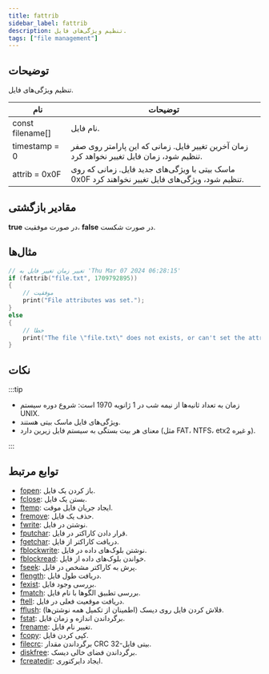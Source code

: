 ```yaml
---
title: fattrib
sidebar_label: fattrib
description: تنظیم ویژگی‌های فایل.
tags: ["file management"]
---
```


<VersionWarn version='omp v1.1.0.2612' />

<LowercaseNote />

## توضیحات

تنظیم ویژگی‌های فایل.

| نام             | توضیحات                                                                                                         |
| ---------------- | --------------------------------------------------------------------------------------------------------------- |
| const filename[] | نام فایل.                                                                                                       |
| timestamp = 0    | زمان آخرین تغییر فایل. زمانی که این پارامتر روی صفر تنظیم شود، زمان فایل تغییر نخواهد کرد.                        |
| attrib = 0x0F    | ماسک بیتی با ویژگی‌های جدید فایل. زمانی که روی 0x0F تنظیم شود، ویژگی‌های فایل تغییر نخواهند کرد.              |

## مقادیر بازگشتی

**true** در صورت موفقیت، **false** در صورت شکست.

## مثال‌ها

```c
// تغییر زمان تغییر فایل به 'Thu Mar 07 2024 06:28:15'
if (fattrib("file.txt", 1709792895))
{
    // موفقیت
    print("File attributes was set.");
}
else
{
    // خطا
    print("The file \"file.txt\" does not exists, or can't set the attributes.");
}
```

## نکات

:::tip

- زمان به تعداد ثانیه‌ها از نیمه شب در 1 ژانویه 1970 است: شروع دوره سیستم UNIX.
- ویژگی‌های فایل ماسک بیتی هستند.
- معنای هر بیت بستگی به سیستم فایل زیرین دارد (مثل FAT، NTFS، etx2 و غیره).

:::

## توابع مرتبط

- [fopen](fopen): باز کردن یک فایل.
- [fclose](fclose): بستن یک فایل.
- [ftemp](ftemp): ایجاد جریان فایل موقت.
- [fremove](fremove): حذف یک فایل.
- [fwrite](fwrite): نوشتن در فایل.
- [fputchar](fputchar): قرار دادن کاراکتر در فایل.
- [fgetchar](fgetchar): دریافت کاراکتر از فایل.
- [fblockwrite](fblockwrite): نوشتن بلوک‌های داده در فایل.
- [fblockread](fblockread): خواندن بلوک‌های داده از فایل.
- [fseek](fseek): پرش به کاراکتر مشخص در فایل.
- [flength](flength): دریافت طول فایل.
- [fexist](fexist): بررسی وجود فایل.
- [fmatch](fmatch): بررسی تطبیق الگوها با نام فایل.
- [ftell](ftell): دریافت موقعیت فعلی در فایل.
- [fflush](fflush): فلاش کردن فایل روی دیسک (اطمینان از تکمیل همه نوشتن‌ها).
- [fstat](fstat): برگرداندن اندازه و زمان فایل.
- [frename](frename): تغییر نام فایل.
- [fcopy](fcopy): کپی کردن فایل.
- [filecrc](filecrc): برگرداندن مقدار CRC 32-بیتی فایل.
- [diskfree](diskfree): برگرداندن فضای خالی دیسک.
- [fcreatedir](fcreatedir): ایجاد دایرکتوری.